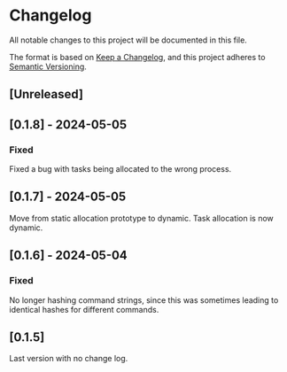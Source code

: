 # Changelog

All notable changes to this project will be documented in this file.

The format is based on [Keep a Changelog](https://keepachangelog.com/en/1.0.0/),
and this project adheres to [Semantic Versioning](https://semver.org/spec/v2.0.0.html).

## [Unreleased]

## [0.1.8] - 2024-05-05

### Fixed

Fixed a bug with tasks being allocated to the wrong process.

## [0.1.7] - 2024-05-05

Move from static allocation prototype to dynamic. Task allocation is now dynamic.

## [0.1.6] - 2024-05-04

### Fixed

No longer hashing command strings, since this was sometimes leading to identical hashes for different commands.

## [0.1.5]

Last version with no change log.
